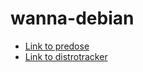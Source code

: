 # wanna-debian

* [Link to predose](predose/index.md)
* [Link to distrotracker](distrotracker/index.md)